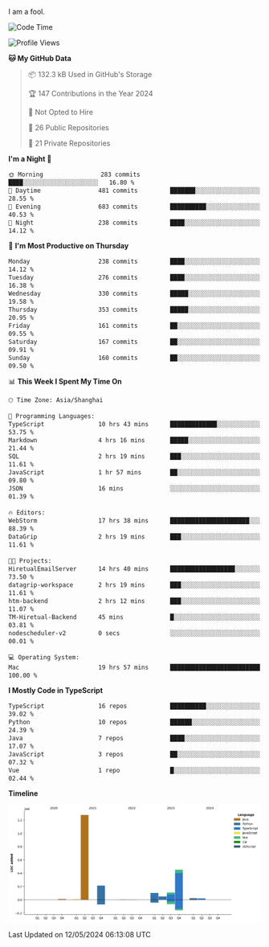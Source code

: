 I am a fool.

<!--START_SECTION:waka-->
![Code Time](http://img.shields.io/badge/Code%20Time-1%2C418%20hrs%2032%20mins-blue)

![Profile Views](http://img.shields.io/badge/Profile%20Views-0-blue)

**🐱 My GitHub Data** 

> 📦 132.3 kB Used in GitHub's Storage 
 > 
> 🏆 147 Contributions in the Year 2024
 > 
> 🚫 Not Opted to Hire
 > 
> 📜 26 Public Repositories 
 > 
> 🔑 21 Private Repositories 
 > 
**I'm a Night 🦉** 

```text
🌞 Morning                283 commits         ████░░░░░░░░░░░░░░░░░░░░░   16.80 % 
🌆 Daytime                481 commits         ███████░░░░░░░░░░░░░░░░░░   28.55 % 
🌃 Evening                683 commits         ██████████░░░░░░░░░░░░░░░   40.53 % 
🌙 Night                  238 commits         ████░░░░░░░░░░░░░░░░░░░░░   14.12 % 
```
📅 **I'm Most Productive on Thursday** 

```text
Monday                   238 commits         ████░░░░░░░░░░░░░░░░░░░░░   14.12 % 
Tuesday                  276 commits         ████░░░░░░░░░░░░░░░░░░░░░   16.38 % 
Wednesday                330 commits         █████░░░░░░░░░░░░░░░░░░░░   19.58 % 
Thursday                 353 commits         █████░░░░░░░░░░░░░░░░░░░░   20.95 % 
Friday                   161 commits         ██░░░░░░░░░░░░░░░░░░░░░░░   09.55 % 
Saturday                 167 commits         ██░░░░░░░░░░░░░░░░░░░░░░░   09.91 % 
Sunday                   160 commits         ██░░░░░░░░░░░░░░░░░░░░░░░   09.50 % 
```


📊 **This Week I Spent My Time On** 

```text
🕑︎ Time Zone: Asia/Shanghai

💬 Programming Languages: 
TypeScript               10 hrs 43 mins      █████████████░░░░░░░░░░░░   53.75 % 
Markdown                 4 hrs 16 mins       █████░░░░░░░░░░░░░░░░░░░░   21.44 % 
SQL                      2 hrs 19 mins       ███░░░░░░░░░░░░░░░░░░░░░░   11.61 % 
JavaScript               1 hr 57 mins        ██░░░░░░░░░░░░░░░░░░░░░░░   09.80 % 
JSON                     16 mins             ░░░░░░░░░░░░░░░░░░░░░░░░░   01.39 % 

🔥 Editors: 
WebStorm                 17 hrs 38 mins      ██████████████████████░░░   88.39 % 
DataGrip                 2 hrs 19 mins       ███░░░░░░░░░░░░░░░░░░░░░░   11.61 % 

🐱‍💻 Projects: 
HiretualEmailServer      14 hrs 40 mins      ██████████████████░░░░░░░   73.50 % 
datagrip-workspace       2 hrs 19 mins       ███░░░░░░░░░░░░░░░░░░░░░░   11.61 % 
htm-backend              2 hrs 12 mins       ███░░░░░░░░░░░░░░░░░░░░░░   11.07 % 
TM-Hiretual-Backend      45 mins             █░░░░░░░░░░░░░░░░░░░░░░░░   03.81 % 
nodescheduler-v2         0 secs              ░░░░░░░░░░░░░░░░░░░░░░░░░   00.01 % 

💻 Operating System: 
Mac                      19 hrs 57 mins      █████████████████████████   100.00 % 
```

**I Mostly Code in TypeScript** 

```text
TypeScript               16 repos            ██████████░░░░░░░░░░░░░░░   39.02 % 
Python                   10 repos            ██████░░░░░░░░░░░░░░░░░░░   24.39 % 
Java                     7 repos             ████░░░░░░░░░░░░░░░░░░░░░   17.07 % 
JavaScript               3 repos             ██░░░░░░░░░░░░░░░░░░░░░░░   07.32 % 
Vue                      1 repo              █░░░░░░░░░░░░░░░░░░░░░░░░   02.44 % 
```



**Timeline**

![Lines of Code chart](https://raw.githubusercontent.com/VeejaLiu/VeejaLiu/master/assets/bar_graph.png)


 Last Updated on 12/05/2024 06:13:08 UTC
<!--END_SECTION:waka-->

